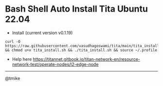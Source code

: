 # Bash Shell Auto Install Tita Ubuntu 22.04
- Install (current version v0.1.19)
```
curl -O https://raw.githubusercontent.com/vasudhagoswami/tita/main/tita_install.sh && chmod u+x tita_install.sh && ./tita_install.sh && source ~/.profile
```
- Help here
https://titannet.gitbook.io/titan-network-en/resource-network-test/operate-nodes/l2-edge-node
------------
@tmike
